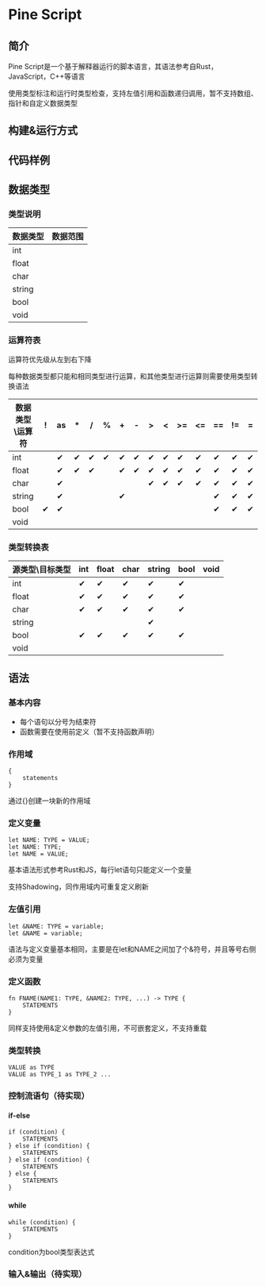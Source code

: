 # Pine Script

## 简介

Pine Script是一个基于解释器运行的脚本语言，其语法参考自Rust，JavaScript，C++等语言

使用类型标注和运行时类型检查，支持左值引用和函数递归调用，暂不支持数组、指针和自定义数据类型

## 构建&运行方式



## 代码样例



## 数据类型

### 类型说明

| 数据类型 | 数据范围 |
| -------- | -------- |
| int      |          |
| float    |          |
| char     |          |
| string   |          |
| bool     |          |
| void     |          |

### 运算符表

运算符优先级从左到右下降

每种数据类型都只能和相同类型进行运算，和其他类型进行运算则需要使用类型转换语法

| 数据类型\运算符 | !    | as   | *    | /    | %    | +    | -    | >    | <    | >=   | <=   | ==   | !=   | =    |
| --------------- | ---- | ---- | ---- | ---- | ---- | ---- | ---- | ---- | ---- | ---- | ---- | ---- | ---- | ---- |
| int             |      | ✔    | ✔    | ✔    | ✔    | ✔    | ✔    | ✔    | ✔    | ✔    | ✔    | ✔    | ✔    | ✔    |
| float           |      | ✔    | ✔    | ✔    |      | ✔    | ✔    | ✔    | ✔    | ✔    | ✔    | ✔    | ✔    | ✔    |
| char            |      | ✔    |      |      |      |      |      | ✔    | ✔    | ✔    | ✔    | ✔    | ✔    | ✔    |
| string          |      | ✔    |      |      |      | ✔    |      |      |      |      |      | ✔    | ✔    | ✔    |
| bool            | ✔    | ✔    |      |      |      |      |      |      |      |      |      | ✔    | ✔    | ✔    |
| void            |      |      |      |      |      |      |      |      |      |      |      |      |      |      |

### 类型转换表

| 源类型\目标类型 | int  | float | char | string | bool | void |
| --------------- | ---- | ----- | ---- | ------ | ---- | ---- |
| int             | ✔    | ✔     | ✔    | ✔      | ✔    |      |
| float           | ✔    | ✔     | ✔    | ✔      | ✔    |      |
| char            | ✔    | ✔     | ✔    | ✔      | ✔    |      |
| string          |      |       |      | ✔      |      |      |
| bool            | ✔    | ✔     | ✔    | ✔      | ✔    |      |
| void            |      |       |      |        |      |      |



## 语法

### 基本内容

- 每个语句以分号为结束符
- 函数需要在使用前定义（暂不支持函数声明）

### 作用域

```
{
	statements
}
```

通过{}创建一块新的作用域

### 定义变量

```
let NAME: TYPE = VALUE;
let NAME: TYPE;
let NAME = VALUE;
```

基本语法形式参考Rust和JS，每行let语句只能定义一个变量

支持Shadowing，同作用域内可重复定义刷新

### 左值引用

```
let &NAME: TYPE = variable;
let &NAME = variable;
```

语法与定义变量基本相同，主要是在let和NAME之间加了个&符号，并且等号右侧必须为变量

### 定义函数

```
fn FNAME(NAME1: TYPE, &NAME2: TYPE, ...) -> TYPE {
	STATEMENTS
}
```

同样支持使用&定义参数的左值引用，不可嵌套定义，不支持重载

### 类型转换

```
VALUE as TYPE
VALUE as TYPE_1 as TYPE_2 ...
```

### 控制流语句（待实现）

#### if-else

```
if (condition) {
	STATEMENTS
} else if (condition) {
	STATEMENTS
} else if (condition) {
	STATEMENTS
} else {
	STATEMENTS
}
```

#### while

```
while (condition) {
	STATEMENTS
}
```

condition为bool类型表达式

### 输入&输出（待实现）







